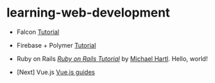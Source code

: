 # learning-web-development

* Falcon <a href="http://falcon.readthedocs.io/en/stable/user/tutorial.html" target="_blank">Tutorial</a>

* Firebase + Polymer <a href="https://codelabs.developers.google.com/codelabs/polymer-firebase-pwa/index.html?index=..%2F..%2Findex#0" target="_blank">Tutorial</a> 

* Ruby on Rails [*Ruby on Rails Tutorial*](http://www.railstutorial.org/)
by [Michael Hartl](http://www.michaelhartl.com/). Hello, world!

* [Next] Vue.js [Vue.js guides](https://vuejs.org/v2/guide/index.html)

